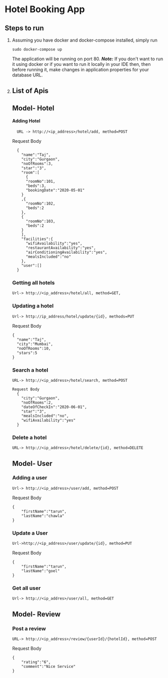 # Hotel Booking App

## Steps to run
1. Assuming you have docker and docker-compose installed, simply run

    ```
    sudo docker-compose up
    ```
    The application will be running on port 80. 
    **_Note:_** If you don't want to run it using docker or if you want to run it locally in your IDE then, then before running it, make changes in application properties for your database URL.
1. ## List  of Apis
    ## Model- Hotel
    #### Adding Hotel
    ```
      URL -> http://<ip_address>/hotel/add, method=POST
    ```
    Request Body
    ```   
      {
        "name":"Taj",
        "city":"Gurgaon",
        "noOfRooms":3,
        "star":"3",
        "room":[
          {
          "roomNo":101,
          "beds":3,
          "bookingDate":"2020-05-01"
        }
        ,{
          "roomNo":102,
          "beds":2
        },
        {
          "roomNo":103,
          "beds":2
        }
        ],
        "facilities":{
          "wifiAvailability":"yes",
          "restaurantAvailability":"yes",
          "airConditioningAvailability":"yes",
          "mealsIncluded":"no"
        },
        "user":[]
      }
    ```
    
    ### Getting all hotels
    ```
    Url-> http://<ip_address>/hotel/all, method=GET, 
    ```
    
    ### Updating a hotel
    ```
    Url-> http://ip_address/hotel/update/{id}, methods=PUT
    ```
    Request Body
    ```
    {
      "name":"Taj",
      "city":"Mumbai",
      "noOfRooms":10,
      "stars":5
    }
    ``` 
    ### Search a hotel
    ```
    URL-> http://<ip_address>/hotel/search, method=POST
    ```
    ```
    Request Body
      {
        "city":"Gurgaon",
        "noOfRooms":2,
        "dateOfCheckIn":"2020-06-01",
        "star":"3",
        "mealsIncluded":"no",
        "wifiAvailability":"yes"
      }
    ```
    ### Delete a hotel
    ```
    URL-> http://<ip_address>/hotel/delete/{id}, method=DELETE
    ```
    
    ## Model- User
    ### Adding a user
    ```
    Url-> http://<ip_address>/user/add, method=POST
    ```
    Request Body
    ```
    {
	    "firstName":"tarun",
	    "lastName":"chawla"
    }
    ```
    ### Update a User
    ```
    Url->http://<ip_address>/user/update/{id}, method=PUT
    ```
    Request Body
    ```
    {
	    "firstName":"tarun",
	    "lastName":"goel"
    }
    ```
    ### Get all user
    ```
    Url-> http://<ip_addres>/user/all, method=GET
    ```
    
    ## Model- Review
    ### Post a review
    ```
    URL-> http://<ip_address>/review/{userId}/{hotelId}, method=POST
    ```
    Request Body
    ```
    {
	    "rating":"6",
	    "comment":"Nice Service"
    }
    ```



